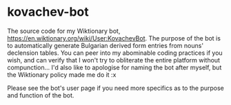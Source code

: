 # kovachev-bot

The source code for my Wiktionary bot, https://en.wiktionary.org/wiki/User:KovachevBot. The purpose of the bot is to automatically generate Bulgarian derived form entries from nouns' declension tables. 
You can peer into my abominable coding practices if you wish, and can verify that I won't try to obliterate the entire platform without compunction... I'd also like to apologise for naming the bot after myself, but the Wiktionary policy made me do it :x

Please see the bot's user page if you need more specifics as to the purpose and function of the bot.
